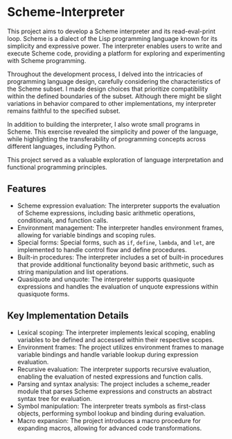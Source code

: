 # Scheme-Interpreter

This project aims to develop a Scheme interpreter and its read-eval-print loop. Scheme is a dialect of the Lisp programming language known for its simplicity and expressive power. The interpreter enables users to write and execute Scheme code, providing a platform for exploring and experimenting with Scheme programming.

Throughout the development process, I delved into the intricacies of programming language design, carefully considering the characteristics of the Scheme subset. I made design choices that prioritize compatibility within the defined boundaries of the subset. Although there might be slight variations in behavior compared to other implementations, my interpreter remains faithful to the specified subset.

In addition to building the interpreter, I also wrote small programs in Scheme. This exercise revealed the simplicity and power of the language, while highlighting the transferability of programming concepts across different languages, including Python.

This project served as a valuable exploration of language interpretation and functional programming principles.


## Features

- Scheme expression evaluation: The interpreter supports the evaluation of Scheme expressions, including basic arithmetic operations, conditionals, and function calls.
- Environment management: The interpreter handles environment frames, allowing for variable bindings and scoping rules.
- Special forms: Special forms, such as `if`, `define`, `lambda`, and `let`, are implemented to handle control flow and define procedures.
- Built-in procedures: The interpreter includes a set of built-in procedures that provide additional functionality beyond basic arithmetic, such as string manipulation and list operations.
- Quasiquote and unquote: The interpreter supports quasiquote expressions and handles the evaluation of unquote expressions within quasiquote forms.

## Key Implementation Details

- Lexical scoping: The interpreter implements lexical scoping, enabling variables to be defined and accessed within their respective scopes.
- Environment frames: The project utilizes environment frames to manage variable bindings and handle variable lookup during expression evaluation.
- Recursive evaluation: The interpreter supports recursive evaluation, enabling the evaluation of nested expressions and function calls.
- Parsing and syntax analysis: The project includes a scheme_reader module that parses Scheme expressions and constructs an abstract syntax tree for evaluation.
- Symbol manipulation: The interpreter treats symbols as first-class objects, performing symbol lookup and binding during evaluation.
- Macro expansion: The project introduces a macro procedure for expanding macros, allowing for advanced code transformations.

